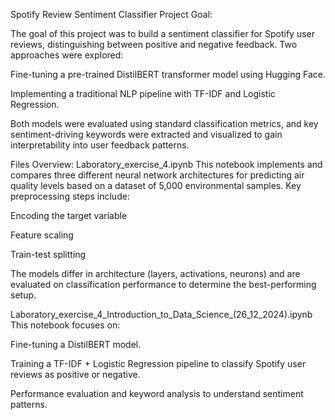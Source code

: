 Spotify Review Sentiment Classifier
Project Goal:

The goal of this project was to build a sentiment classifier for Spotify user reviews, distinguishing between positive and negative feedback. Two approaches were explored:

Fine-tuning a pre-trained DistilBERT transformer model using Hugging Face.

Implementing a traditional NLP pipeline with TF-IDF and Logistic Regression.

Both models were evaluated using standard classification metrics, and key sentiment-driving keywords were extracted and visualized to gain interpretability into user feedback patterns.

Files Overview:
Laboratory_exercise_4.ipynb
This notebook implements and compares three different neural network architectures for predicting air quality levels based on a dataset of 5,000 environmental samples. Key preprocessing steps include:

Encoding the target variable

Feature scaling

Train-test splitting

The models differ in architecture (layers, activations, neurons) and are evaluated on classification performance to determine the best-performing setup.

Laboratory_exercise_4_Introduction_to_Data_Science_(26_12_2024).ipynb
This notebook focuses on:

Fine-tuning a DistilBERT model.

Training a TF-IDF + Logistic Regression pipeline to classify Spotify user reviews as positive or negative.

Performance evaluation and keyword analysis to understand sentiment patterns.

